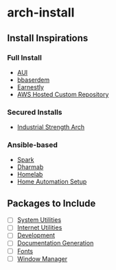 # arch-install

## Install Inspirations
### Full Install

- [AUI](https://github.com/helmuthdu/aui)
- [bbaserdem](https://github.com/bbaserdem/Arch)
- [Earnestly](https://github.com/Earnestly/pkgbuilds/tree/master/system-config)
- [AWS Hosted Custom Repository](https://disconnected.systems/blog/archlinux-repo-in-aws-bucket/)

### Secured Installs
- [Industrial Strength Arch](https://blog.tjll.net/industrial-strength-arch-linux/)

### Ansible-based
- [Spark](https://github.com/pigmonkey/spark)
- [Dharmab](https://github.com/dharmab/ansible-archlinux)
- [Homelab](https://github.com/clintcolding/HomeLab)
- [Home Automation Setup](https://github.com/dcramer/hive)

## Packages to Include

- [ ] [System Utilities](https://github.com/rhinocerose/arch-install/blob/main/documentation/system-utilities.md)
- [ ] [Internet Utilities](https://github.com/rhinocerose/arch-install/blob/main/documentation/internet-utilities.md)
- [ ] [Development](https://github.com/rhinocerose/arch-install/blob/main/documentation/development.md)
- [ ] [Documentation Generation](https://github.com/rhinocerose/arch-install/blob/main/documentation/documentation-generation.md)
- [ ] [Fonts](https://github.com/rhinocerose/arch-install/blob/main/documentation/fonts.md)
- [ ] [Window Manager](https://github.com/rhinocerose/arch-install/blob/main/documentation/window.md)

